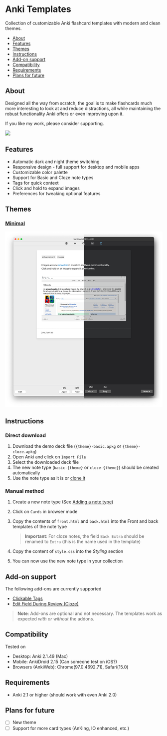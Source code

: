 # Anki Templates

Collection of customizable Anki flashcard templates with modern and clean themes.

- [About](#about)
- [Features](#features)
- [Themes](#themes)
- [Instructions](#instructions)
- [Add-on support](#add-on-support)
- [Compatibility](#compatibility)
- [Requirements](#requirements)
- [Plans for future](#plans-for-future)

## About

Designed all the way from scratch, the goal is to make flashcards much more interesting to look at and reduce distractions, all while maintaining the robust functionality Anki offers or even improving upon it.

If you like my work, please consider supporting.

<a href="https://www.buymeacoffee.com/pranavdeshai"><img src="https://img.buymeacoffee.com/button-api/?text=Buy me a coffee&emoji=&slug=pranavdeshai&button_colour=FF5F5F&font_colour=ffffff&font_family=Inter&outline_colour=000000&coffee_colour=FFDD00"></a>

## Features

-   Automatic dark and night theme switching
-   Responsive design - full support for desktop and mobile apps
-   Customizable color palette
-   Support for Basic and Cloze note types
-   Tags for quick context
-   Click and hold to expand images
-   Preferences for tweaking optional features

## Themes

### [Minimal](./src/minimal)

![minimal-demo](assets/screenshots/minimal-desktop-dual.png)

## Instructions

### Direct download

1. Download the demo deck file (`{theme}-basic.apkg` or `{theme}-cloze.apkg`)
2. Open Anki and click on `Import File`
3. Select the downloaded deck file
4. The new note type (`basic-{theme}` or `cloze-{theme}`) should be created automatically
5. Use the note type as it is or [clone it](https://docs.ankiweb.net/editing.html#adding-a-note-type)

### Manual method

1. Create a new note type (See [Adding a note type](https://docs.ankiweb.net/editing.html#adding-a-note-type))
2. Click on `Cards` in browser mode
3. Copy the contents of `front.html` and `back.html` into the Front and back templates of the note type

    > **Important**: For cloze notes, the field `Back Extra` should be renamed to `Extra` (this is the name used in the template)

4. Copy the content of `style.css` into the _Styling_ section
5. You can now use the new note type in your collection

## Add-on support

The following add-ons are currently supported

-   [Clickable Tags](https://ankiweb.net/shared/info/1739176371)
-   [Edit Field During Review (Cloze)](https://ankiweb.net/shared/info/385888438)

> **Note**: Add-ons are optional and not necessary. The templates work as expected _with or without_ the addons.

## Compatibility

Tested on

-   Desktop: Anki 2.1.49 (Mac)
-   Mobile: AnkiDroid 2.15 (Can someone test on iOS?)
-   Browsers (AnkiWeb): Chrome(97.0.4692.71), Safari(15.0)

## Requirements

-   Anki 2.1 or higher (should work with even Anki 2.0)

## Plans for future

-   [ ] New theme
-   [ ] Support for more card types (AnKing, IO enhanced, etc.)
